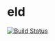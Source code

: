 # eld

[![Build Status](https://travis-ci.org/unix1/eld.svg?branch=master)](https://travis-ci.org/unix1/eld)
